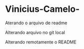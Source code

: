 # Vinicius-Camelo-

Aterando o arquivo de readme

Alterando  arquivo no git local 

Alterando remotamente o README
